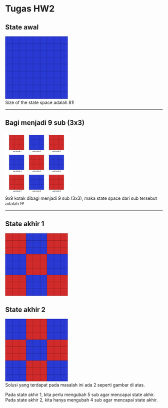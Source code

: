 # Tugas HW2

## State awal
<img src="state%20awal-01.png" width="200px"><br>
Size of the state space adalah 81!
<hr>

## Bagi menjadi 9 sub (3x3)
<img src="proses-01.png" width="200px"><br>
9x9 kotak dibagi menjadi 9 sub (3x3), maka state space dari sub tersebut adalah 9!
<hr>

## State akhir 1
<img src="state%20akhir-01.png" width="200px">

## State akhir 2
<img src="state%20akhir2-01.png" width="200px"><br>
Solusi yang terdapat pada masalah ini ada 2 seperti gambar di atas.

Pada state akhir 1, kita  perlu mengubah 5 sub agar mencapai state akhir. 
Pada state akhir 2, kita hanya mengubah 4 sub agar mencapai state akhir.

